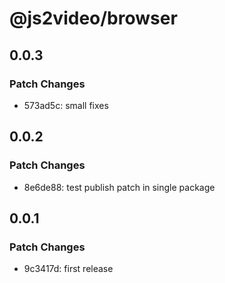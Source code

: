 # @js2video/browser

## 0.0.3

### Patch Changes

- 573ad5c: small fixes

## 0.0.2

### Patch Changes

- 8e6de88: test publish patch in single package

## 0.0.1

### Patch Changes

- 9c3417d: first release

